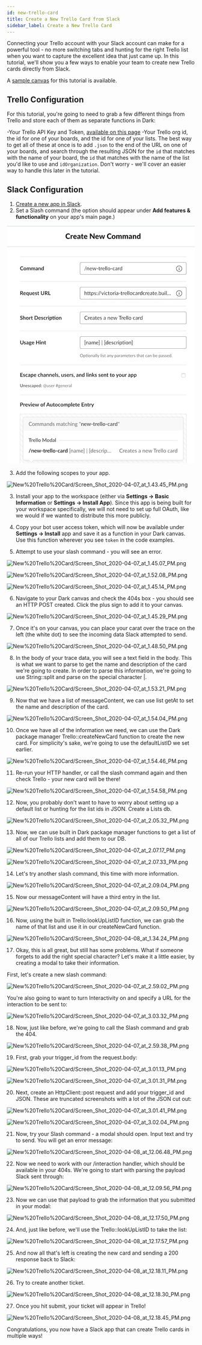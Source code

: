 ```yaml
---
id: new-trello-card
title: Create a New Trello Card from Slack
sidebar_label: Create a New Trello Card
---
```


Connecting your Trello account with your Slack account can make for a powerful tool - no more switching tabs and hunting for the right Trello list when you want to capture the excellent idea that just came up. In this tutorial, we'll show you a few ways to enable your team to create new Trello cards directly from Slack.

A [sample canvas](https://darklang.com/a/sample-createnewtrellocard) for this tutorial is available.

## Trello Configuration

For this tutorial, you're going to need to grab a few different things from Trello and store each of them as separate functions in Dark:

-Your Trello API Key and Token, [available on this page](https://trello.com/app-key/)
-Your Trello org id, the id for one of your boards, and the id for one of your lists. The best way to get all of these at once is to add `.json` to the end of the URL on one of your boards, and search through the resulting JSON for the `id` that matches with the name of your board, the `id` that matches with the name of the list you'd like to use and `idOrganization`. Don't worry - we'll cover an easier way to handle this later in the tutorial.

## Slack Configuration

1. [Create a new app in Slack](https://api.slack.com/apps).
2. Set a Slash command (the option should appear under **Add features & functionality** on your app's main page.)

![assets/slack-apps/tutorials/new-trello-card/slashcommand.png](assets/slack-apps/tutorials/new-trello-card/slashcommand.png)

3. Add the following scopes to your app.

![New%20Trello%20Card/Screen_Shot_2020-04-07_at_1.43.45_PM.png](New%20Trello%20Card/Screen_Shot_2020-04-07_at_1.43.45_PM.png)

3. Install your app to the workspace (either via **Settings -> Basic Information** or **Settings -> Install App**). Since this app is being built for your workspace specifically, we will not need to set up full OAuth, like we would if we wanted to distribute this more publicly.

4. Copy your bot user access token, which will now be available under **Settings -> Install** app and save it as a function in your Dark canvas. Use this function wherever you see `token` in the code examples.

5. Attempt to use your slash command - you will see an error.

![New%20Trello%20Card/Screen_Shot_2020-04-07_at_1.45.07_PM.png](New%20Trello%20Card/Screen_Shot_2020-04-07_at_1.45.07_PM.png)

![New%20Trello%20Card/Screen_Shot_2020-04-07_at_1.52.08_PM.png](New%20Trello%20Card/Screen_Shot_2020-04-07_at_1.52.08_PM.png)

![New%20Trello%20Card/Screen_Shot_2020-04-07_at_1.45.14_PM.png](New%20Trello%20Card/Screen_Shot_2020-04-07_at_1.45.14_PM.png)

6. Navigate to your Dark canvas and check the 404s box - you should see an HTTP POST created. Click the plus sign to add it to your canvas.

![New%20Trello%20Card/Screen_Shot_2020-04-07_at_1.45.29_PM.png](New%20Trello%20Card/Screen_Shot_2020-04-07_at_1.45.29_PM.png)

7. Once it's on your canvas, you can place your carat over the trace on the left (the white dot) to see the incoming data Slack attempted to send.

![New%20Trello%20Card/Screen_Shot_2020-04-07_at_1.48.50_PM.png](New%20Trello%20Card/Screen_Shot_2020-04-07_at_1.48.50_PM.png)

8. In the body of your trace data, you will see a text field in the body. This is what we want to parse to get the name and description of the card we're going to create. In order to parse this information, we're going to use String::split and parse on the special character |.

![New%20Trello%20Card/Screen_Shot_2020-04-07_at_1.53.21_PM.png](New%20Trello%20Card/Screen_Shot_2020-04-07_at_1.53.21_PM.png)

9. Now that we have a list of messageContent, we can use list getAt to set the name and description of the card.

![New%20Trello%20Card/Screen_Shot_2020-04-07_at_1.54.04_PM.png](New%20Trello%20Card/Screen_Shot_2020-04-07_at_1.54.04_PM.png)

10. Once we have all of the information we need, we can use the Dark package manager Trello::createNewCard function to create the new card. For simplicity's sake, we're going to use the defaultListID we set earlier.

![New%20Trello%20Card/Screen_Shot_2020-04-07_at_1.54.46_PM.png](New%20Trello%20Card/Screen_Shot_2020-04-07_at_1.54.46_PM.png)

11. Re-run your HTTP handler, or call the slash command again and then check Trello - your new card will be there!

![New%20Trello%20Card/Screen_Shot_2020-04-07_at_1.54.58_PM.png](New%20Trello%20Card/Screen_Shot_2020-04-07_at_1.54.58_PM.png)

12. Now, you probably don't want to have to worry about setting up a default list or hunting for the list ids in JSON. Create a Lists db.

![New%20Trello%20Card/Screen_Shot_2020-04-07_at_2.05.32_PM.png](New%20Trello%20Card/Screen_Shot_2020-04-07_at_2.05.32_PM.png)

13. Now, we can use built in Dark package manager functions to get a list of all of our Trello lists and add them to our DB.

![New%20Trello%20Card/Screen_Shot_2020-04-07_at_2.07.17_PM.png](New%20Trello%20Card/Screen_Shot_2020-04-07_at_2.07.17_PM.png)

![New%20Trello%20Card/Screen_Shot_2020-04-07_at_2.07.33_PM.png](New%20Trello%20Card/Screen_Shot_2020-04-07_at_2.07.33_PM.png)

14. Let's try another slash command, this time with more information.

![New%20Trello%20Card/Screen_Shot_2020-04-07_at_2.09.04_PM.png](New%20Trello%20Card/Screen_Shot_2020-04-07_at_2.09.04_PM.png)

15. Now our messageContent will have a third entry in the list.

![New%20Trello%20Card/Screen_Shot_2020-04-07_at_2.09.50_PM.png](New%20Trello%20Card/Screen_Shot_2020-04-07_at_2.09.50_PM.png)

16. Now, using the built in Trello:lookUpListID function, we can grab the name of that list and use it in our createNewCard function.

![New%20Trello%20Card/Screen_Shot_2020-04-08_at_1.34.24_PM.png](New%20Trello%20Card/Screen_Shot_2020-04-08_at_1.34.24_PM.png)

17. Okay, this is all great, but still has some problems. What if someone forgets to add the right special character? Let's make it a little easier, by creating a modal to take their information.

First, let's create a new slash command:

![New%20Trello%20Card/Screen_Shot_2020-04-07_at_2.59.02_PM.png](New%20Trello%20Card/Screen_Shot_2020-04-07_at_2.59.02_PM.png)

You're also going to want to turn Interactivity on and specify a URL for the interaction to be sent to:

![New%20Trello%20Card/Screen_Shot_2020-04-07_at_3.03.32_PM.png](New%20Trello%20Card/Screen_Shot_2020-04-07_at_3.03.32_PM.png)

18. Now, just like before, we're going to call the Slash command and grab the 404.

![New%20Trello%20Card/Screen_Shot_2020-04-07_at_2.59.38_PM.png](New%20Trello%20Card/Screen_Shot_2020-04-07_at_2.59.38_PM.png)

19. First, grab your trigger_id from the request.body:

![New%20Trello%20Card/Screen_Shot_2020-04-07_at_3.01.13_PM.png](New%20Trello%20Card/Screen_Shot_2020-04-07_at_3.01.13_PM.png)

![New%20Trello%20Card/Screen_Shot_2020-04-07_at_3.01.31_PM.png](New%20Trello%20Card/Screen_Shot_2020-04-07_at_3.01.31_PM.png)

20. Next, create an HttpClient::post request and add your trigger_id and JSON. These are truncated screenshots with a lot of the JSON cut out:

![New%20Trello%20Card/Screen_Shot_2020-04-07_at_3.01.41_PM.png](New%20Trello%20Card/Screen_Shot_2020-04-07_at_3.01.41_PM.png)

![New%20Trello%20Card/Screen_Shot_2020-04-07_at_3.02.04_PM.png](New%20Trello%20Card/Screen_Shot_2020-04-07_at_3.02.04_PM.png)

21. Now, try your Slash command - a modal should open. Input text and try to send. You will get an error message:

![New%20Trello%20Card/Screen_Shot_2020-04-08_at_12.06.48_PM.png](New%20Trello%20Card/Screen_Shot_2020-04-08_at_12.06.48_PM.png)

22. Now we need to work with our /interaction handler, which should be available in your 404s. We're going to start with parsing the payload Slack sent through:

![New%20Trello%20Card/Screen_Shot_2020-04-08_at_12.09.56_PM.png](New%20Trello%20Card/Screen_Shot_2020-04-08_at_12.09.56_PM.png)

23. Now we can use that payload to grab the information that you submitted in your modal:

![New%20Trello%20Card/Screen_Shot_2020-04-08_at_12.17.50_PM.png](New%20Trello%20Card/Screen_Shot_2020-04-08_at_12.17.50_PM.png)

24. And, just like before, we'll use the Trello::lookUpListID to take the list:

![New%20Trello%20Card/Screen_Shot_2020-04-08_at_12.17.57_PM.png](New%20Trello%20Card/Screen_Shot_2020-04-08_at_12.17.57_PM.png)

25. And now all that's left is creating the new card and sending a 200 response back to Slack:

![New%20Trello%20Card/Screen_Shot_2020-04-08_at_12.18.11_PM.png](New%20Trello%20Card/Screen_Shot_2020-04-08_at_12.18.11_PM.png)

26. Try to create another ticket.

![New%20Trello%20Card/Screen_Shot_2020-04-08_at_12.18.30_PM.png](New%20Trello%20Card/Screen_Shot_2020-04-08_at_12.18.30_PM.png)

27. Once you hit submit, your ticket will appear in Trello!

![New%20Trello%20Card/Screen_Shot_2020-04-08_at_12.18.45_PM.png](New%20Trello%20Card/Screen_Shot_2020-04-08_at_12.18.45_PM.png)

Congratulations, you now have a Slack app that can create Trello cards in multiple ways!